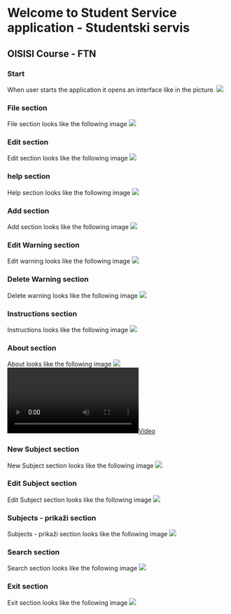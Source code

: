 # Welcome to Student Service application - Studentski servis

## OISISI Course - FTN

### Start
When user starts the application it opens an interface like in the picture.
[![](https://github.com/lemara98/Project-GUI/tree/master/images/start.png)](https://github.com/lemara98/Project-GUI/tree/master/images/start.png)
<br/>

### File section
File section looks like the following image
[![](https://github.com/lemara98/Project-GUI/tree/master/images/file.png)](https://github.com/lemara98/Project-GUI/tree/master/images/file.png)
<br/>

### Edit section
Edit section looks like the following image
[![](https://github.com/lemara98/Project-GUI/tree/master/images/edit.png)](https://github.com/lemara98/Project-GUI/tree/master/images/edit.png)
<br/>

### help section
Help section looks like the following image
[![](https://github.com/lemara98/Project-GUI/tree/master/images/help.png)](https://github.com/lemara98/Project-GUI/tree/master/images/help.png)
<br/>

### Add section
Add section looks like the following image
[![](https://github.com/lemara98/Project-GUI/tree/master/images/add.png)](https://github.com/lemara98/Project-GUI/tree/master/images/add.png)
<br/>

### Edit Warning section
Edit warning looks like the following image
[![](https://github.com/lemara98/Project-GUI/tree/master/images/edit_warning.png)](https://github.com/lemara98/Project-GUI/tree/master/images/edit_warning.png)
<br/>

### Delete Warning section
Delete warning looks like the following image
[![](https://github.com/lemara98/Project-GUI/tree/master/images/delete_warning.png)](https://github.com/lemara98/Project-GUI/tree/master/images/delete_warning.png)
<br/>

### Instructions section
Instructions looks like the following image
[![](https://github.com/lemara98/Project-GUI/tree/master/images/instructions.png)](https://github.com/lemara98/Project-GUI/tree/master/images/instructions.png)
<br/>

### About section
About looks like the following image
[![](https://github.com/lemara98/Project-GUI/tree/master/images/about.png)](https://github.com/lemara98/Project-GUI/tree/master/images/about.png)
<br/>
[![](https://github.com/lemara98/Project-GUI/tree/master/images/about.mkv)](https://github.com/lemara98/Project-GUI/tree/master/images/about.mkv)
<br/>

### New Subject section
New Subject section looks like the following image
[![](https://github.com/lemara98/Project-GUI/tree/master/images/new_subject.png)](https://github.com/lemara98/Project-GUI/tree/master/images/new_subject.png)
<br/>

### Edit Subject section
Edit Subject section looks like the following image
[![](https://github.com/lemara98/Project-GUI/tree/master/images/edit_subject.png)](https://github.com/lemara98/Project-GUI/tree/master/images/edit_subject.png)
<br/>

### Subjects - prikaži section
Subjects - prikaži section looks like the following image
[![](https://github.com/lemara98/Project-GUI/tree/master/images/list_of_subjects.png)](https://github.com/lemara98/Project-GUI/tree/master/images/list_of_subjects.png)
<br/>

### Search section
Search section looks like the following image
[![](https://github.com/lemara98/Project-GUI/tree/master/images/search.png)](https://github.com/lemara98/Project-GUI/tree/master/images/search.png)
<br/>

### Exit section
Exit section looks like the following image
[![](https://github.com/lemara98/Project-GUI/tree/master/images/exit.png)](https://github.com/lemara98/Project-GUI/tree/master/images/exit.png)
<br/>